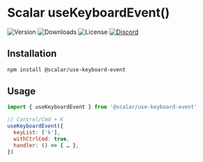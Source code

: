 # Scalar useKeyboardEvent()

![Version](https://img.shields.io/npm/v/%40scalar/use-keyboard-event)
![Downloads](https://img.shields.io/npm/dm/%40scalar/use-keyboard-event)
![License](https://img.shields.io/npm/l/%40scalar%2Fuse-keyboard-event)
[![Discord](https://img.shields.io/discord/1135330207960678410?style=flat&color=5865F2)](https://discord.com/invite/Ve683JXN)

## Installation

```bash
npm install @scalar/use-keyboard-event
```

## Usage

```js
import { useKeyboardEvent } from '@scalar/use-keyboard-event'

// Control/Cmd + K
useKeyboardEvent({
  keyList: ['k'],
  withCtrlCmd: true,
  handler: () => { … },
})
```
